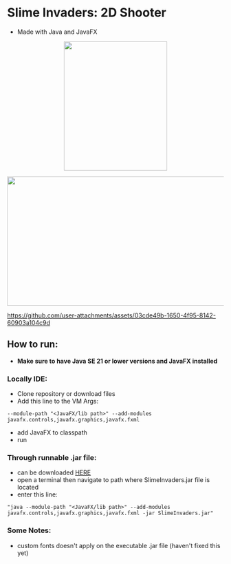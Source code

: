 # Slime Invaders: 2D Shooter
- Made with Java and JavaFX

<p align="center">
  <img src="https://github.com/user-attachments/assets/63b8a9b9-100a-4a9f-80a7-060815a8897f" width = "240" height = "300">
</p>
<p align="center">
  <img src="https://github.com/user-attachments/assets/03cde49b-1650-4f95-8142-60903a104c9d" width = "600" height = "300">
</p>

  https://github.com/user-attachments/assets/03cde49b-1650-4f95-8142-60903a104c9d


## How to run:
- **Make sure to have Java SE 21 or lower versions and JavaFX installed**

### Locally IDE:
- Clone repository or download files
- Add this line to the VM Args:
```
--module-path "<JavaFX/lib path>" --add-modules javafx.controls,javafx.graphics,javafx.fxml
```
- add JavaFX to classpath
- run

### Through runnable .jar file:
- can be downloaded [HERE](https://drive.google.com/file/d/1esINmZQYA-6gaVS8rmJvXtYTfJA9o7Ww/view?usp=sharing)
- open a terminal then navigate to path where SlimeInvaders.jar file is located
- enter this line:
```
"java --module-path "<JavaFX/lib path>" --add-modules javafx.controls,javafx.graphics,javafx.fxml -jar SlimeInvaders.jar"
```

### Some Notes:
- custom fonts doesn't apply on the executable .jar file (haven't fixed this yet)
